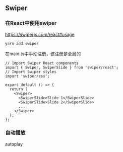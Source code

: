 ## Swiper

### 在React中使用swiper

https://swiperjs.com/react#usage

```sh
yarn add swiper
```

在main.ts中手动注册，该注册是全局的

```tsx
// Import Swiper React components
import { Swiper, SwiperSlide } from 'swiper/react';
// Import Swiper styles
import 'swiper/css';

export default () => {
  return (
    <Swiper>
      <SwiperSlide>Slide 1</SwiperSlide>
      <SwiperSlide>Slide 2</SwiperSlide>
      ...
    </Swiper>
  );
};
```



### 自动播放

autoplay